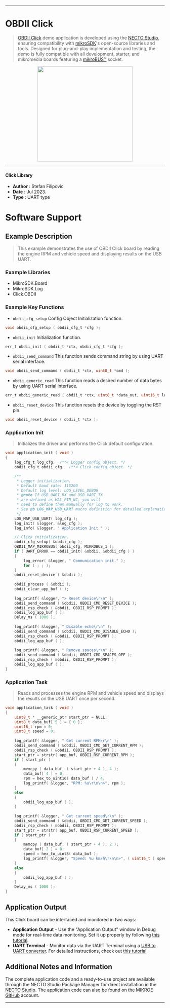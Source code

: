 
---
# OBDII Click

> [OBDII Click](https://www.mikroe.com/?pid_product=MIKROE-2452) demo application is developed using
the [NECTO Studio](https://www.mikroe.com/necto), ensuring compatibility with [mikroSDK](https://www.mikroe.com/mikrosdk)'s
open-source libraries and tools. Designed for plug-and-play implementation and testing, the demo is fully compatible with
all development, starter, and mikromedia boards featuring a [mikroBUS&trade;](https://www.mikroe.com/mikrobus) socket.

<p align="center">
  <img src="https://www.mikroe.com/?pid_product=MIKROE-2452&image=1" height=300px>
</p>

---

#### Click Library

- **Author**        : Stefan Filipovic
- **Date**          : Jul 2023.
- **Type**          : UART type

# Software Support

## Example Description

> This example demonstrates the use of OBDII Click board by reading the engine RPM and vehicle speed and displaying results on the USB UART.

### Example Libraries

- MikroSDK.Board
- MikroSDK.Log
- Click.OBDII

### Example Key Functions

- `obdii_cfg_setup` Config Object Initialization function.
```c
void obdii_cfg_setup ( obdii_cfg_t *cfg );
```

- `obdii_init` Initialization function.
```c
err_t obdii_init ( obdii_t *ctx, obdii_cfg_t *cfg );
```

- `obdii_send_command` This function sends command string by using UART serial interface.
```c
void obdii_send_command ( obdii_t *ctx, uint8_t *cmd );
```

- `obdii_generic_read` This function reads a desired number of data bytes by using UART serial interface.
```c
err_t obdii_generic_read ( obdii_t *ctx, uint8_t *data_out, uint16_t len );
```

- `obdii_reset_device` This function resets the device by toggling the RST pin.
```c
void obdii_reset_device ( obdii_t *ctx );
```

### Application Init

> Initializes the driver and performs the Click default configuration.

```c
void application_init ( void )
{
    log_cfg_t log_cfg;  /**< Logger config object. */
    obdii_cfg_t obdii_cfg;  /**< Click config object. */

    /** 
     * Logger initialization.
     * Default baud rate: 115200
     * Default log level: LOG_LEVEL_DEBUG
     * @note If USB_UART_RX and USB_UART_TX 
     * are defined as HAL_PIN_NC, you will 
     * need to define them manually for log to work. 
     * See @b LOG_MAP_USB_UART macro definition for detailed explanation.
     */
    LOG_MAP_USB_UART( log_cfg );
    log_init( &logger, &log_cfg );
    log_info( &logger, " Application Init " );

    // Click initialization.
    obdii_cfg_setup( &obdii_cfg );
    OBDII_MAP_MIKROBUS( obdii_cfg, MIKROBUS_1 );
    if ( UART_ERROR == obdii_init( &obdii, &obdii_cfg ) ) 
    {
        log_error( &logger, " Communication init." );
        for ( ; ; );
    }
    obdii_reset_device ( &obdii );
    
    obdii_process ( &obdii );
    obdii_clear_app_buf ( );
    
    log_printf( &logger, "> Reset device\r\n" );
    obdii_send_command ( &obdii, OBDII_CMD_RESET_DEVICE );
    obdii_rsp_check ( &obdii, OBDII_RSP_PROMPT );
    obdii_log_app_buf ( );
    Delay_ms ( 1000 );
    
    log_printf( &logger, " Disable echo\r\n" );
    obdii_send_command ( &obdii, OBDII_CMD_DISABLE_ECHO );
    obdii_rsp_check ( &obdii, OBDII_RSP_PROMPT );
    obdii_log_app_buf ( );
    
    log_printf( &logger, " Remove spaces\r\n" );
    obdii_send_command ( &obdii, OBDII_CMD_SPACES_OFF );
    obdii_rsp_check ( &obdii, OBDII_RSP_PROMPT );
    obdii_log_app_buf ( );
}
```

### Application Task

> Reads and processes the engine RPM and vehicle speed and displays the results on the USB UART once per second.

```c
void application_task ( void )
{
    uint8_t * __generic_ptr start_ptr = NULL;
    uint8_t data_buf[ 5 ] = { 0 };
    uint16_t rpm = 0;
    uint8_t speed = 0;
    
    log_printf( &logger, " Get current RPM\r\n" );
    obdii_send_command ( &obdii, OBDII_CMD_GET_CURRENT_RPM );
    obdii_rsp_check ( &obdii, OBDII_RSP_PROMPT );
    start_ptr = strstr( app_buf, OBDII_RSP_CURRENT_RPM );
    if ( start_ptr )
    {
        memcpy ( data_buf, ( start_ptr + 4 ), 4 );
        data_buf[ 4 ] = 0;
        rpm = hex_to_uint16( data_buf ) / 4;
        log_printf( &logger, "RPM: %u\r\n\n>", rpm );
    }
    else
    {
        obdii_log_app_buf ( );
    }
    
    log_printf( &logger, " Get current speed\r\n" );
    obdii_send_command ( &obdii, OBDII_CMD_GET_CURRENT_SPEED );
    obdii_rsp_check ( &obdii, OBDII_RSP_PROMPT );
    start_ptr = strstr( app_buf, OBDII_RSP_CURRENT_SPEED );
    if ( start_ptr )
    {
        memcpy ( data_buf, ( start_ptr + 4 ), 2 );
        data_buf[ 2 ] = 0;
        speed = hex_to_uint8( data_buf );
        log_printf( &logger, "Speed: %u km/h\r\n\n>", ( uint16_t ) speed );
    }
    else
    {
        obdii_log_app_buf ( );
    }
    Delay_ms ( 1000 );
}
```

## Application Output

This Click board can be interfaced and monitored in two ways:
- **Application Output** - Use the "Application Output" window in Debug mode for real-time data monitoring.
Set it up properly by following [this tutorial](https://www.youtube.com/watch?v=ta5yyk1Woy4).
- **UART Terminal** - Monitor data via the UART Terminal using
a [USB to UART converter](https://www.mikroe.com/click/interface/usb?interface*=uart,uart). For detailed instructions,
check out [this tutorial](https://help.mikroe.com/necto/v2/Getting%20Started/Tools/UARTTerminalTool).

## Additional Notes and Information

The complete application code and a ready-to-use project are available through the NECTO Studio Package Manager for 
direct installation in the [NECTO Studio](https://www.mikroe.com/necto). The application code can also be found on
the MIKROE [GitHub](https://github.com/MikroElektronika/mikrosdk_click_v2) account.

---
